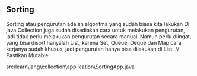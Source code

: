 ## Sorting
Sorting atau pengurutan adalah algoritma yang sudah biasa kita lakukan
Di java Collection juga sudah disediakan cara untuk melakukan pengurutan,
    jadi tidak perlu melakukan pengurutan secara manual.
Namun perlu diingat, yang bisa disort hanyalah List, karena Set, Queue, Deque dan Map
cara kerjanya sudah khusus, jadi pengurutan hanya bisa dilakukan di List.
// Pastikan Mutable

src\learn\lang\collection\application\SortingApp.java